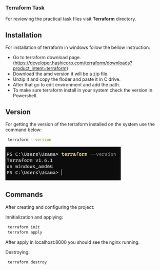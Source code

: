 ### Terraform Task

For reviewing the practical task files visit **Terraform** directory.

## Installation
For installation of terraform in windows follow the bellow instruction:
* Go to terraform download page. (https://developer.hashicorp.com/terraform/downloads?product_intent=terraform)
* Download the amd version it will be a zip file.
* Unzip it and copy the floder and paste it in C drive.
* After that go to edit environment and add the path.
* To make sure terraform install in your system check the version in Powershell.

## Version
For getting the version of the terraform installed on the system use the command below:
``` sh
 terraform --version
```
![Alt text](terraform_version.png)

## Commands
After creating and configuring the project:

Innitialization and applying:

``` sh
 terraform init
 terraform apply
```

After apply in localhost:8000 you should see the nginx running.


Destroying:

``` sh
 terraform destroy
```
